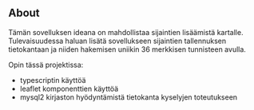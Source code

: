 ## About

Tämän sovelluksen ideana on mahdollistaa sijaintien lisäämistä kartalle. Tulevaisuudessa haluan lisätä sovellukseen sijaintien tallennuksen tietokantaan ja niiden hakemisen uniikin 36 merkkisen tunnisteen avulla.

Opin tässä projektissa:
- typescriptin käyttöä
- leaflet komponenttien käyttöä
- mysql2 kirjaston hyödyntämistä tietokanta kyselyjen toteutukseen

